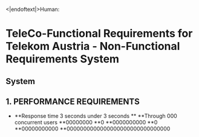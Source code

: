 
<|endoftext|>Human:
# TeleCo-Functional Requirements for Telekom Austria - Non-Functional Requirements System

## System

## 1. PERFORMANCE REQUIREMENTS
- **Response time 3 seconds under 3 seconds
** **Through 000 concurrent users **00000000 **0 **0000000000 **0 **00000000000 **0000000000000000000000000000000